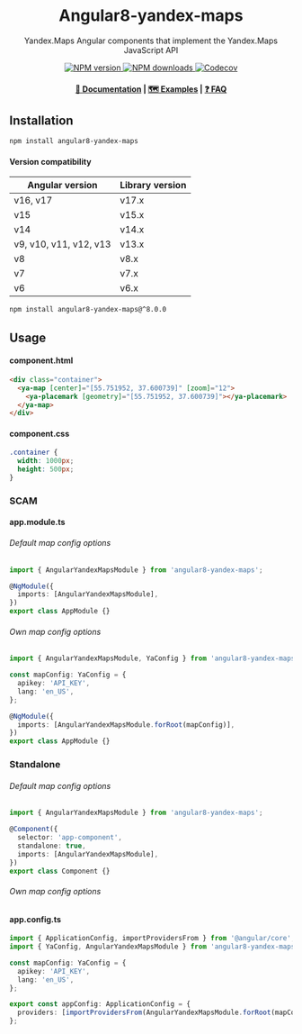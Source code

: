 <h1 align="center">Angular8-yandex-maps</h1>
<p align="center">Yandex.Maps Angular components that implement the Yandex.Maps JavaScript API</p>

<p align="center">
  <a href="https://www.npmjs.com/package/angular8-yandex-maps">
    <img src="https://img.shields.io/npm/v/angular8-yandex-maps" alt="NPM version">
  </a>

  <a href="https://www.npmjs.com/package/angular8-yandex-maps">
    <img src="https://img.shields.io/npm/dm/angular8-yandex-maps?color=blue" alt="NPM downloads">
  </a>

  <a href="https://codecov.io/gh/ddubrava/angular8-yandex-maps">
    <img src="https://codecov.io/gh/ddubrava/angular8-yandex-maps/graph/badge.svg?token=ZU50NBBBH6" alt="Codecov">
  </a>
</p>

<h4 align="center">
  <a href="https://ddubrava.github.io/angular8-yandex-maps">📄 Documentation</a> |
  <a href="https://ddubrava.github.io/angular8-yandex-maps/#/examples">🗺️ Examples</a> |
  <a href="https://ddubrava.github.io/angular8-yandex-maps/#/faq">❓ FAQ</a>
</h4>

## Installation

```bash
npm install angular8-yandex-maps
```

#### Version compatibility

| Angular version        | Library version |
| ---------------------- | --------------- |
| v16, v17               | v17.x           |
| v15                    | v15.x           |
| v14                    | v14.x           |
| v9, v10, v11, v12, v13 | v13.x           |
| v8                     | v8.x            |
| v7                     | v7.x            |
| v6                     | v6.x            |

```bash
npm install angular8-yandex-maps@^8.0.0
```

## Usage

#### component.html

```html
<div class="container">
  <ya-map [center]="[55.751952, 37.600739]" [zoom]="12">
    <ya-placemark [geometry]="[55.751952, 37.600739]"></ya-placemark>
  </ya-map>
</div>
```

#### component.css

```css
.container {
  width: 1000px;
  height: 500px;
}
```

### SCAM

#### app.module.ts

###### Default map config options

```typescript
import { AngularYandexMapsModule } from 'angular8-yandex-maps';

@NgModule({
  imports: [AngularYandexMapsModule],
})
export class AppModule {}
```

###### Own map config options

```typescript
import { AngularYandexMapsModule, YaConfig } from 'angular8-yandex-maps';

const mapConfig: YaConfig = {
  apikey: 'API_KEY',
  lang: 'en_US',
};

@NgModule({
  imports: [AngularYandexMapsModule.forRoot(mapConfig)],
})
export class AppModule {}
```

### Standalone

###### Default map config options

```typescript
import { AngularYandexMapsModule } from 'angular8-yandex-maps';

@Component({
  selector: 'app-component',
  standalone: true,
  imports: [AngularYandexMapsModule],
})
export class Component {}
```

###### Own map config options

#### app.config.ts

```typescript
import { ApplicationConfig, importProvidersFrom } from '@angular/core';
import { YaConfig, AngularYandexMapsModule } from 'angular8-yandex-maps';

const mapConfig: YaConfig = {
  apikey: 'API_KEY',
  lang: 'en_US',
};

export const appConfig: ApplicationConfig = {
  providers: [importProvidersFrom(AngularYandexMapsModule.forRoot(mapConfig))],
};
```
